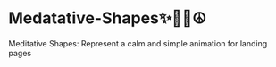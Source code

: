 # Medatative-Shapes✨🧿🌟☮️
Meditative Shapes: Represent a calm and simple animation for landing pages
